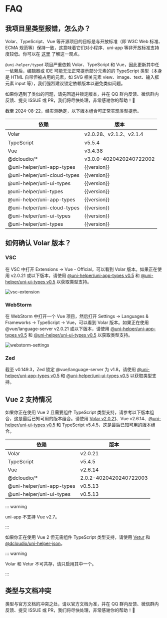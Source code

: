 <script setup>
import { version } from '../../lerna.json'
</script>

# FAQ

## 我项目里类型报错，怎么办？

Volar、TypeScript、Vue 等开源项目的目标是与开放标准（即 W3C Web 标准、ECMA 规范等）保持一致，这意味着它们对小程序、uni-app 等非开放标准支持度较低。你可以在 [这里](https://github.com/vueuse/vueuse/pull/1073) 了解这一观点。

`@uni-helper/typed` 项目严重依赖 Volar、TypeScript 和 Vue，因此更新其中任一依赖后，编辑器或 IDE 可能无法正常提示部分元素的的 TypeScript 类型（本身是 HTML 自带但被占用的元素，如 SVG 相关元素 view、image、text、输入框元素 input 等），我们强烈建议锁定依赖版本以避免类似问题。

如果你遇到了类似的问题，请先回退并锁定版本，并在 QQ 群内反馈、微信群内反馈、提交 ISSUE 或 PR，我们将尽快处理，非常感谢你的帮助！🙏

截至 2024-08-22，经实测确定，以下版本组合可正常实现类型提示。

|依赖|版本|
|---|---|
|Volar|v2.0.28、v2.1.2、v2.1.4|
|TypeScript|v5.5.4|
|Vue|v3.4.38|
|@dcloudio/*|v3.0.0-4020420240722002|
|@uni-helper/uni-app-types|{{version}}|
|@uni-helper/uni-cloud-types|{{version}}|
|@uni-helper/uni-ui-types|{{version}}|
|@uni-helper/uni-types|{{version}}|
|@uni-helper/uni-app-types|{{version}}|
|@uni-helper/uni-cloud-types|{{version}}|
|@uni-helper/uni-ui-types|{{version}}|
|@uni-helper/uni-types|{{version}}|

## 如何确认 Volar 版本？

### VSC

在 VSC 中打开 Extensions -> Vue - Official，可以看到 Volar 版本。如果正在使用 v2.0.21 或以下版本，请使用 [@uni-helper/uni-app-types v0.5](https://github.com/uni-helper/uni-app-types) 和 [@uni-helper/uni-ui-types v0.5](https://github.com/uni-helper/uni-ui-types) 以获取类型支持。

![vsc-extension](/vsc-extension.png)

### WebStorm

在 WebStorm 中打开一个 Vue 项目，然后打开 Settings -> Languages & Frameworks -> TypeScript -> Vue，可以看到 Volar 版本。如果正在使用 @vue/language-server v2.0.21 或以下版本，请使用 [@uni-helper/uni-app-types v0.5](https://github.com/uni-helper/uni-app-types) 和 [@uni-helper/uni-ui-types v0.5](https://github.com/uni-helper/uni-ui-types) 以获取类型支持。

![webstorm-settings](/webstorm-settings.png)

### Zed

截至 v0.149.3，Zed 锁定 @vue/language-server 为 v1.8，请使用 [@uni-helper/uni-app-types v0.5](https://github.com/uni-helper/uni-app-types) 和 [@uni-helper/uni-ui-types v0.5](https://github.com/uni-helper/uni-ui-types) 以获取类型支持。

## Vue 2 支持情况

如果你正在使用 Vue 2 且需要组件 TypeScript 类型支持，请参考以下版本组合，这是最后已知可用的版本组合。请使用 [Volar v2.0.21](https://cdn.jsdelivr.net/gh/uni-helper/typed/assets/Vue.volar-2.0.21.vsix)、Vue v2.6.14、[@uni-helper/uni-ui-types v0.5](https://github.com/uni-helper/uni-ui-types) 和 TypeScript v5.4.5，这是最后已知可用的版本组合。

|依赖|版本|
|---|---|
|Volar|v2.0.21|
|TypeScript|v5.4.5|
|Vue|v2.6.14|
|@dcloudio/*|2.0.2-4020420240722003|
|@uni-helper/uni-app-types|v0.5.13|
|@uni-helper/uni-ui-types|v0.5.13|

::: warning

uni-app 不支持 Vue v2.7。

:::

如果你正在使用 Vue 2 但无需组件 TypeScript 类型支持，请使用 [Vetur](https://github.com/vuejs/vetur) 和 [@dcloudio/uni-helper-json](https://www.npmjs.com/package/@dcloudio/uni-helper-json)。

::: warning

Volar 和 Vetur 不可共存，请只启用其中一个。

:::

## 类型与文档冲突

类型与官方文档的冲突之处，请以官方文档为准，并在 QQ 群内反馈、微信群内反馈、提交 ISSUE 或 PR，我们将尽快处理，非常感谢你的帮助！🙏
